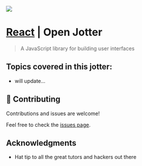 ![](https://img.shields.io/badge/-React-blue)

# [React](https://reactjs.org/) | Open Jotter

> A JavaScript library for building user interfaces

## Topics covered in this jotter:

- will update...

## 🤝 Contributing

Contributions and issues are welcome!

Feel free to check the [issues page](issues/).

## Acknowledgments

- Hat tip to all the great tutors and hackers out there
